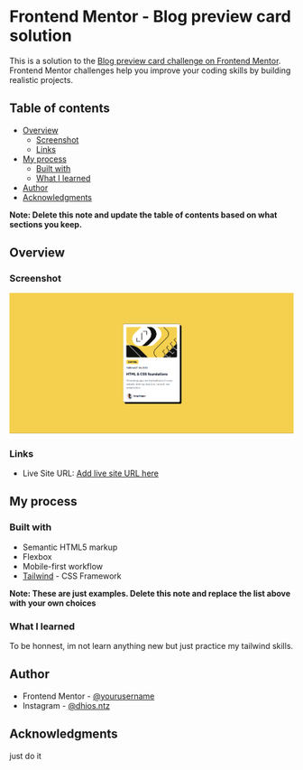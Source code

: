 # Frontend Mentor - Blog preview card solution

This is a solution to the [Blog preview card challenge on Frontend Mentor](https://www.frontendmentor.io/challenges/blog-preview-card-ckPaj01IcS). Frontend Mentor challenges help you improve your coding skills by building realistic projects. 

## Table of contents

- [Overview](#overview)
  - [Screenshot](#screenshot)
  - [Links](#links)
- [My process](#my-process)
  - [Built with](#built-with)
  - [What I learned](#what-i-learned)
- [Author](#author)
- [Acknowledgments](#acknowledgments)

**Note: Delete this note and update the table of contents based on what sections you keep.**

## Overview

### Screenshot

![](./screenshot/image.png)



### Links

- Live Site URL: [Add live site URL here](https://blog-preview-kappa-one.vercel.app/)

## My process

### Built with

- Semantic HTML5 markup
- Flexbox
- Mobile-first workflow
- [Tailwind](https://tailwindcss.com/) - CSS Framework


**Note: These are just examples. Delete this note and replace the list above with your own choices**

### What I learned

To be honnest, im not learn anything new but just practice my tailwind skills.


## Author

- Frontend Mentor - [@yourusername](https://www.frontendmentor.io/profile/St4rkXc)
- Instagram - [@dhios.ntz](https://www.instagram.com/dhios.ntz/)

## Acknowledgments

just do it


